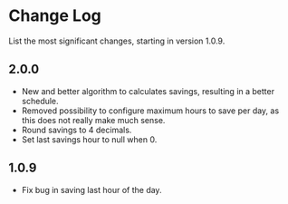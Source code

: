 # Change Log

List the most significant changes, starting in version 1.0.9.

## 2.0.0

* New and better algorithm to calculates savings, resulting in a better schedule.
* Removed possibility to configure maximum hours to save per day, as this does not really make much sense.
* Round savings to 4 decimals.
* Set last savings hour to null when 0.

## 1.0.9

* Fix bug in saving last hour of the day.


